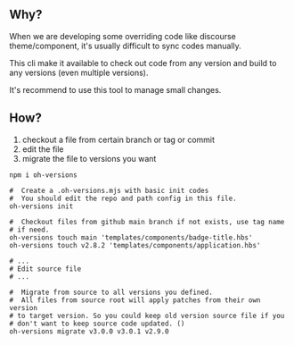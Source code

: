 ## Why?

When we are developing some overriding code like discourse theme/component,
it's usually difficult to sync codes manually.

This cli make it available to check out code from any version and build to any
versions (even multiple versions).

It's recommend to use this tool to manage small changes.

## How?

1. checkout a file from certain branch or tag or commit
2. edit the file
3. migrate the file to versions you want

```shell
npm i oh-versions

#  Create a .oh-versions.mjs with basic init codes
#  You should edit the repo and path config in this file.
oh-versions init

#  Checkout files from github main branch if not exists, use tag name
# if need.
oh-versions touch main 'templates/components/badge-title.hbs' 
oh-versions touch v2.8.2 'templates/components/application.hbs' 

# ...
# Edit source file
# ...

#  Migrate from source to all versions you defined.
#  All files from source root will apply patches from their own version
# to target version. So you could keep old version source file if you
# don't want to keep source code updated. ()
oh-versions migrate v3.0.0 v3.0.1 v2.9.0
```
